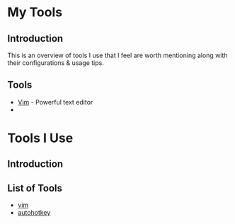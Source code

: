 # My Tools

## Introduction

This is an overview of tools I use that I feel are worth mentioning along with their configurations & usage tips.

## Tools

* [Vim](vim/README.md) - Powerful text editor
* 
# Tools I Use
## Introduction


## List of Tools

- [vim](vim/README.md)
- [autohotkey](autohotkey/README.md)

